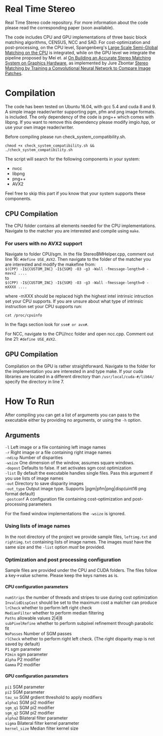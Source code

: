 # Real Time Stereo
Real Time Stereo code repository. For more information about the code please read the corresponding paper (soon available). 

The code includes CPU and GPU implementations of three basic block matching algorithms, CENSUS, NCC and SAD. For cost-optimization and post-processing,
on the CPU level, Spangenberg's [Large Scale Semi-Global Matching on the CPU](http://ieeexplore.ieee.org/stamp/stamp.jsp?tp=&arnumber=6856419) is integrated, while on the GPU level we integrate
the pipeline proposed by Mei et. al [On Building an Accurate Stereo Matching System on Graphics Hardware](http://ieeexplore.ieee.org/stamp/stamp.jsp?tp=&arnumber=6130280), as implemented
by Jure Zbontar [Stereo Matching by Training a Convolutional Neural Network to Compare Image Patches](https://arxiv.org/abs/1510.05970).

# Compilation

The code has been tested on Ubuntu 16.04, with gcc 5.4 and cuda 8 and 9. 
A simple image reader/writer supporting pgm, pfm and png image formats. is included. The only dependency of the code is png++ which comes with libpng. If you want to remove this dependency please modify imgio.hpp, or use your own image reader/writer. 

Before compiling please run check_system_compatibility.sh.

`chmod +x check_system_compatibility.sh && ./check_system_compatibility.sh`

The script will search for the following components in your system:

- nvcc
- libpng
- png++
- AVX2

Feel free to skip this part if you know that your system supports these components.

## CPU Compilation

The CPU folder contains all elements needed for the CPU implementations. Navigate to the matcher you are interested and compile using `make`.

### For users with no AVX2 support

Navigate to folder CPU/sgm. In the file StereoBMHelper.cpp, comment out line 16: `#define USE_AVX2`. Then navigate to the folder of the matcher you are interested and modify the makefine from:  
`$(CPP) -I${CUSTOM_INC} -I${SGM} -O3 -g3 -Wall -fmessage-length=0 -mavx2 ....  `  
to  
`$(CPP) -I${CUSTOM_INC} -I${SGM} -O3 -g3 -Wall -fmessage-length=0 -mXXXX ....  `

where -mXXX should be replaced high the highest intel intrinsic intruction set your CPU supports. If you are unsure about what type of intrinsic instruction set your CPU supports run:

`cat /proc/cpuinfo`

In the flags section look for `sse# or avx#`.

For NCC, navigate to the CPU/ncc folder and open ncc.cpp. Comment out line 21: `#define USE_AVX2`.  


## GPU Compilation

Compilation on the GPU is rather straightforward. Navigate to the folder for the implementation you are interested in and type make. If your cuda libraries are located in a different directory than `/usr/local/cuda-#/lib64/` specify the directory in line 7. 


# How To Run

After compiling you can get a list of arguments you can pass to the executable either by providing no arguments, or using the `-h` option.


## Arguments
`-l` Left image or a file containing left image names  
`-r` Right image or a file containing right image names  
`-ndisp` Number of disparities  
`-wsize` One dimension of the window, assumes square windows.  
`-dopost` Defaults to false. If set activates sgm cost optimization  
`-list` By default the executable handles single files. Pass this argument if you use lists of image names  
`-out` Directory to save disparity images  
`-out_type` Output image type. Supports |pgm|pfm|png|disp(uint16 png format default)  
`-postconf` A configuration file containing cost-optimization and post-processing parameters  

For the fixed window implementations the `-wsize` is ignored. 

### Using lists of image names

In the root directory of the project we provide sample files, `leftimg.txt` and `rightimg.txt` containing lists of image names. The images *must* have the same size and the `-list` option *must* be provided.

### Optimization and post processing configuration

Sample files are provided under the CPU and CUDA folders. The files follow a key->value scheme. Please keep the keys names as is. 

#### CPU configuration parameters

`numStrips` the number of threads and stripes to use during cost optimization  
`InvalidDispCost` should be set to the maximum cost a matcher can produce  
`lrCheck` whether to perform left right check  
`MedianFilter` whether to perform median filtering  
`Paths` allowable values 2|4|8  
`subPixelRefine` whether to perform subpixel refinement through parabolic fit  
`NoPasses` Number of SGM passes  
`rlCheck` whether to perform right left check. (The right disparity map is not saved by default)  
`P1` sgm parameter  
`P2min` sgm parameter  
`Alpha` P2 modifier  
`Gamma` P2 modifier  

#### GPU configuration parameters

`pi1` SGM parameter  
`pi2` SGM parameter  
`tau_so` SGM grdient threshold to apply modifiers  
`alpha1` SGM pi2 modifier  
`sgm_q1` SGM pi2 modifier  
`sgm_q2` SGM pi2 modifier  
`alpha2` Bilateral filter parameter  
`sigma`  Bilateral filter kernel parameter  
`kernel_size` Median filter kernel size  









